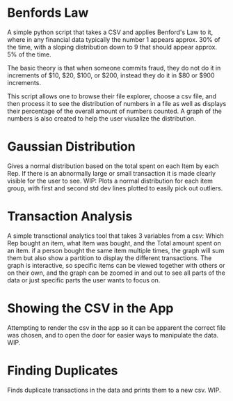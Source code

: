 # Benfords Law

A simple python script that takes a CSV and applies Benford's Law to it, where in any financial data typically the number 1 appears approx. 30% of the time, with a sloping distribution down to 9 that should appear approx. 5% of the time. 

The basic theory is that when someone commits fraud, they do not do it in increments of $10, $20, $100, or $200, instead they do it in $80 or $900 increments. 

This script allows one to browse their file explorer, choose a csv file, and then process it to see the distribution of numbers in a file as well as displays their percentage of the overall amount of numbers counted. 
A graph of the numbers is also created to help the user viusalize the distribution. 

# Gaussian Distribution

Gives a normal distribution based on the total spent on each Item by each Rep. If there is an abnormally large or small transaction it is made clearly visible for the user to see. WIP: Plots a normal distribution for each item group, with first and second std dev lines plotted to easily pick out outliers. 


# Transaction Analysis

A simple transctional analytics tool that takes 3 variables from a csv: Which Rep bought an item, what Item was bought, and the Total amount spent on an item. if a person bought the same item multiple times, the graph will sum them but also show a partition to display the different transactions. 
The graph is interactive, so specific items can be viewed together with others or on their own, and the graph can be zoomed in and out to see all parts of the data or just specific parts the user wants to focus on. 

# Showing the CSV in the App

Attempting to render the csv in the app so it can be apparent the correct file was chosen, and to open the door for easier ways to manipulate the data. WIP. 

# Finding Duplicates

Finds duplicate transactions in the data and prints them to a new csv. WIP. 
